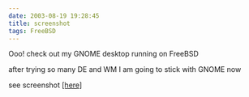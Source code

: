 ```yaml
---
date: 2003-08-19 19:28:45
title: screenshot
tags: FreeBSD
---
```


Ooo!
check out my GNOME desktop running on FreeBSD

after trying so many DE and WM
I am going to stick with GNOME now

see screenshot [[here]](/files/bsd/fbsd.desktop.png)
